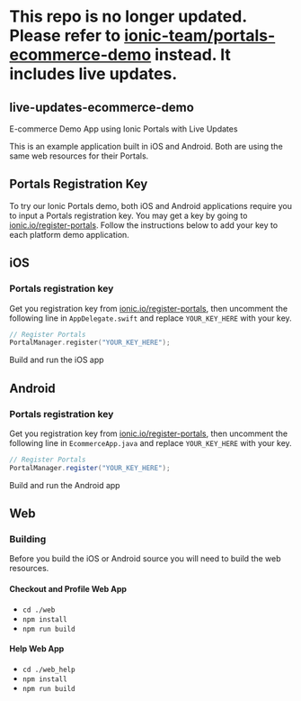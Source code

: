 # This repo is no longer updated. Please refer to [ionic-team/portals-ecommerce-demo](https://github.com/ionic-team/portals-ecommerce-demo/) instead. It includes live updates.

## live-updates-ecommerce-demo
E-commerce Demo App using Ionic Portals with Live Updates

This is an example application built in iOS and Android. Both are using the same web resources for their Portals.

## Portals Registration Key

To try our Ionic Portals demo, both iOS and Android applications require you to input a Portals registration key. You may get a key by going to [ionic.io/register-portals](https://ionic.io/register-portals). Follow the instructions below to add your key to each platform demo application.

## iOS
### Portals registration key

Get you registration key from [ionic.io/register-portals](https://ionic.io/register-portals), then uncomment the following line in `AppDelegate.swift` and replace `YOUR_KEY_HERE` with your key.

```Swift
// Register Portals
PortalManager.register("YOUR_KEY_HERE");
```

Build and run the iOS app

## Android
### Portals registration key

Get you registration key from [ionic.io/register-portals](https://ionic.io/register-portals), then uncomment the following line in `EcommerceApp.java` and replace `YOUR_KEY_HERE` with your key.

```Java
// Register Portals
PortalManager.register("YOUR_KEY_HERE");
```

Build and run the Android app

## Web
### Building

Before you build the iOS or Android source you will need to build the web resources.

#### Checkout and Profile Web App
- `cd ./web`
- `npm install`
- `npm run build`

#### Help Web App
- `cd ./web_help`
- `npm install`
- `npm run build`
